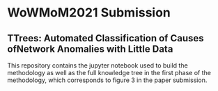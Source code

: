 # WoWMoM2021 Submission
## TTrees: Automated Classification of Causes ofNetwork Anomalies with Little Data
This repository contains the jupyter notebook used to build the methodology as well as the full knowledge tree in the first phase of the methodology, which corresponds to figure 3 in the paper submission.

